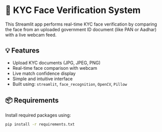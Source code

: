 # 🧠 KYC Face Verification System

This Streamlit app performs real-time KYC face verification by comparing the face from an uploaded government ID document (like PAN or Aadhar) with a live webcam feed.

## 💡 Features

- Upload KYC documents (JPG, JPEG, PNG)
- Real-time face comparison with webcam
- Live match confidence display
- Simple and intuitive interface
- Built using: `streamlit`, `face_recognition`, `OpenCV`, `Pillow`

## 📦 Requirements

Install required packages using:

```bash
pip install -r requirements.txt
